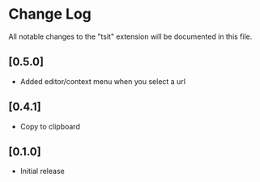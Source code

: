 # Change Log

All notable changes to the "tsit" extension will be documented in this file.

## [0.5.0]

- Added editor/context menu when you select a url

## [0.4.1]

- Copy to clipboard

## [0.1.0]

- Initial release
